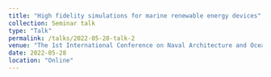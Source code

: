 ```yaml
---
title: "High fidelity simulations for marine renewable energy devices"
collection: Seminar talk
type: "Talk"
permalink: /talks/2022-05-28-talk-2
venue: "The 1st International Conference on Naval Architecture and Ocean Engineering"
date: 2022-05-28
location: "Online"
---
```

